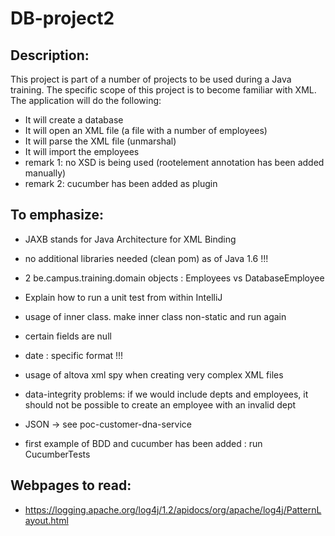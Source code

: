 # DB-project2

## Description:

This project is part of a number of projects to be used during a Java training. The specific scope of this project is to become familiar with XML.<br>
The application will do the following:
* It will create a database
* It will open an XML file (a file with a number of employees)
* It will parse the XML file (unmarshal)
* It will import the employees
* remark 1: no XSD is being used (rootelement annotation has been added manually)
* remark 2: cucumber has been added as plugin

## To emphasize:
* JAXB stands for Java Architecture for XML Binding
* no additional libraries needed (clean pom) as of Java 1.6 !!!
* 2 be.campus.training.domain objects : Employees vs DatabaseEmployee
* Explain how to run a unit test from within IntelliJ
* usage of inner class. make inner class non-static and run again
* certain fields are null
* date : specific format !!!
* usage of altova xml spy when creating very complex XML files
* data-integrity problems: if we would include depts and employees, it should not be possible to create an employee with an invalid dept
* JSON -> see poc-customer-dna-service

* first example of BDD and cucumber has been added : run CucumberTests

## Webpages to read:
* https://logging.apache.org/log4j/1.2/apidocs/org/apache/log4j/PatternLayout.html